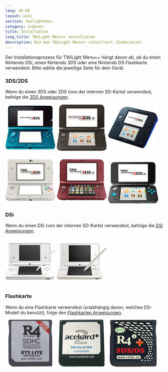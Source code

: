 ```yaml
---
lang: de-DE
layout: wiki
section: twilightmenu
category: indexes
title: Installation
long_title: TWiLight Menu++ installieren
description: Wie man TWiLight Menu++ installiert (Indexseite)
---
```


Der Installationsprozess für TWiLight Menu++ hängt davon ab, ob du einen Nintendo DSi, einen Nintendo 3DS oder eine Nintendo DS Flashkarte verwendest. Bitte wähle die jeweilige Seite für dein Gerät.

### 3DS/2DS
Wenn du einen 3DS oder 2DS (von der internen SD-Karte) verwendest, befolge die [3DS Anweisungen](installing-3ds).

[![Ein Nintendo 3DS](/assets/images/consoles/old3ds.png)](installing-3ds) [![Ein Nintendo 3DS XL](/assets/images/consoles/old3dsxl.png)](installing-3ds) [![Ein Nintendo 2DS](/assets/images/consoles/2ds.png)](installing-3ds)

[![Ein New Nintendo 3DS](/assets/images/consoles/new3ds.png)](installing-3ds) [![Ein New Nintendo 3DS XL](/assets/images/consoles/new3dsxl.png)](installing-3ds) [![Ein New Nintendo 2DS XL](/assets/images/consoles/new2dsxl.png)](installing-3ds)

### DSi
Wenn du einen DSi (von der internen SD-Karte) verwendest, befolge die [DSi Anweisungen](installing-dsi).

[![Ein Nintendo DSi](/assets/images/consoles/dsi.png)](installing-dsi) [![Ein Nintendo DSi XL](/assets/images/consoles/dsixl.png)](installing-dsi)

### Flashkarte
Wenn du eine Flashkarte verwendest (unabhängig davon, welches DS-Modell du benutzt), folge den [Flashkarten Anweisungen](installing-flashcard).

[![Eine r4isdhc.com Flashkarte](/assets/images/consoles/r4isdhc.com.png)](installing-flashcard) [![Eine Acekard2i Flashkarte](/assets/images/consoles/acekard2i.png)](installing-flashcard) [![Eine R4i Gold 3DS Plus Flashkarte](/assets/images/consoles/r4igold3dsplus.png)](installing-flashcard)
